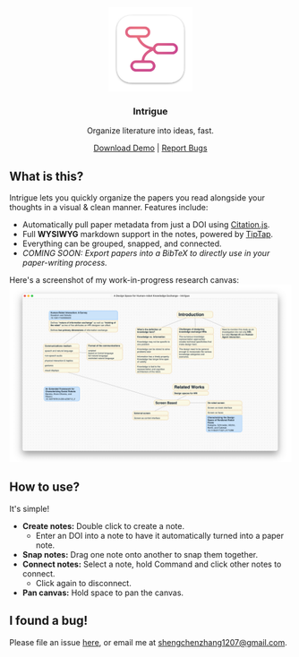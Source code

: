 <p align="center" style="pointer-events: none;">
  <img src="./build/icons/128x128@2x.png" width="150px">
</p>
<h3 align="center">Intrigue</h3>
<p align="center">Organize literature into ideas, fast.</p>
<p align="center">
  <a href="https://github.com/shaunabanana/intrigue/releases/tag/v0.1.0">Download Demo</a> | <a href="https://github.com/shaunabanana/intrigue/issues">Report Bugs</a>
</p>

## What is this?
Intrigue lets you quickly organize the papers you read alongside your thoughts in a visual & clean manner.
Features include:
* Automatically pull paper metadata from just a DOI using [Citation.js](https://citation.js.org).
* Full **WYSIWYG** markdown support in the notes, powered by [TipTap](https://www.tiptap.dev).
* Everything can be grouped, snapped, and connected.
* _COMING SOON: Export papers into a BibTeX to directly use in your paper-writing process._

Here's a screenshot of my work-in-progress research canvas:
![A screenshot of the app.](./assets/screenshot.png)

## How to use?
It's simple!
* **Create notes:** Double click to create a note.
  * Enter an DOI into a note to have it automatically turned into a paper note.
* **Snap notes:** Drag one note onto another to snap them together.
* **Connect notes:** Select a note, hold Command and click other notes to connect.
  * Click again to disconnect.
* **Pan canvas:** Hold space to pan the canvas.

## I found a bug!
Please file an issue [here](https://github.com/shaunabanana/intrigue/issues), or email me at shengchenzhang1207@gmail.com.
